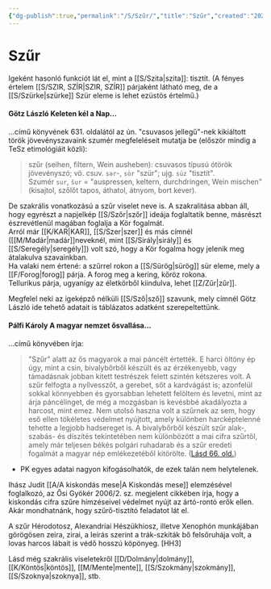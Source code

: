 ```yaml
---
{"dg-publish":true,"permalink":"/S/Szűr/","title":"Szűr","created":"2023-11-19T02:58","updated":"2025-07-03T01:17"}
---
```



# Szűr

Igeként hasonló funkciót lát el, mint a [[S/Szita\|szita]]: tisztít. (A fényes értelem [[S/SZIR, SZÍR\|SZIR, SZÍR]] párjaként látható meg, de a [[S/Szürke\|szürke]] Szür eleme is lehet ezüstös értelmű.)  

#### Götz László Keleten kél a Nap...  

...című könyvének 631. oldalától az ún. "csuvasos jellegű"-nek kikiáltott török jövevényszavaink szumér megfeleléseit mutatja be (először mindig a TeSz etimológiáit közli):
> szűr (seihen, filtern, Wein ausheben): csuvasos típusú ótörök jövevényszó; vö. csuv. `sər`-, `sör` "szür"; ujg. `süz` "tisztít".  
> Szumér `sur`, `šur` = "auspressen, keltern, durchdringen, Wein mischen" (kisajtol, szőlőt tapos, áthatol, átnyom, bort kever).  

De szakrális vonatkozású a szűr viselet neve is. A szakralitása abban áll, hogy egyrészt a napjelkép [[S/Szőr\|szőr]] ideája foglaltatik benne, másrészt észrevétlenül magában foglalja a Kör fogalmát.  
Arról már [[K/KAR\|KAR]], [[S/Szer\|szer]] és más címnél ([[M/Madár\|madár]]neveknél, mint [[S/Sirály\|sirály]] és [[S/Seregély\|seregély]]) volt szó, hogy a Kör fogalma hogy jelenik meg átalakulva szavainkban.  
Ha valaki nem értené: a szűrrel rokon a [[S/Sürög\|sürög]] sür eleme, mely a [[F/Forog\|forog]] párja. A forog meg a kering, kőröz rokona.  
Tellurikus párja, ugyanígy az életkörből kiindulva, lehet [[Z/Zűr\|zűr]].  

Megfelel neki az igeképző nélküli [[S/Sző\|sző]] szavunk, mely címnél Götz László ide tehető adatait is táblázatos adatként szerepeltettünk.  

#### Pálfi Károly A magyar nemzet ősvallása...  

...című könyvében írja:  
> "Szűr" alatt az ős magyarok a mai páncélt értették. Ε harci öltöny ép úgy, mint a csin, bivalybőrből készült és az érzékenyebb, vagy támadásnak jobban kitett testrészek felett szintén kétszeres volt. A szűr felfogta a nyílvesszőt, a gerebet, sőt a kardvágást is; azonfelül sokkal könnyebben és gyorsabban lehetett felöltem és levetni, mint az árja páncélinget, de még a mozgásban is kevésbbé akadályozta a harcost, mint emez. Nem utolsó haszna volt a szűrnek az sem, hogy eső ellen tökéletes védelmet nyújtott, amely különben harcképtelenné tehette a legjobb hadsereget is. A bivalybőrből készült szűr alak-, szabás- és díszítés tekintetében nem különbözött a mai cifra szűrtől, amely már teljesen békés polgári ruhadarab és a szűr eredeti fogalmát a magyar nép emlékezetéből kitörölte. ([Lásd 66. old.](zotero://open-pdf/library/items/QVETUTRJ?page=66&annotation=97KJAFX6))  
- PK egyes adatai nagyon kifogásolhatók, de ezek talán nem helytelenek.

Ihász Judit [[A/A kiskondás mese\|A Kiskondás mese]] elemzésével foglalkozó, az Ősi Gyökér 2006/2. sz. megjelent cikkében írja, hogy a kiskondás cifra szűre hímzéseivel védelmet nyújt az ártó-rontó erők ellen.  
Akár mondhatnánk, hogy szűrő-tisztító feladatot lát el.  

A szűr Hérodotosz, Alexandriai Hészükhiosz, illetve Xenophón munkájában görögösen zeira, zirai, a leírás szerint a trák-szkíták bő felsőruhája volt, a lovas harcos lábait is védő hosszú köpönyeg. \[HH3\]  

Lásd még szakrális viseletekről [[D/Dolmány\|dolmány]], [[K/Köntös\|köntös]], [[M/Mente\|mente]], [[S/Szokmány\|szokmány]], [[S/Szoknya\|szoknya]], stb.  